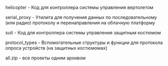 helicopter - Код для контроллера системы управления вертолетом

serial_proxy - Утилита для получения данных по последовательному (или радио) протоколу и перенаправления на облачную платформу

suit - Код для контроллера системы управления защитным костюмом

protocol_types - Вспомогательные структуры и функции для протокола опроса устройств (на защитных костюмомах)

all.zip - все проекты одним архивом
